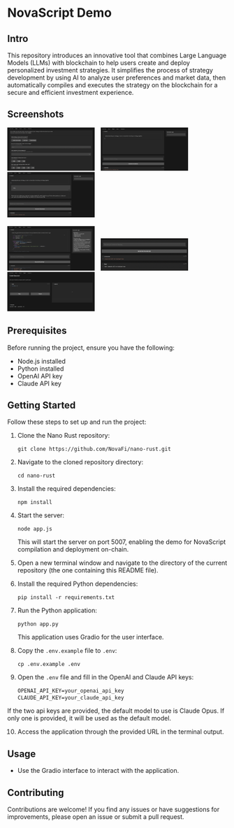 # NovaScript Demo

## Intro 
This repository introduces an innovative tool that combines Large Language Models (LLMs) with blockchain to help users create and deploy personalized investment strategies. It simplifies the process of strategy development by using AI to analyze user preferences and market data, then automatically compiles and executes the strategy on the blockchain for a secure and efficient investment experience.


## Screenshots
<p float="left">
  <img src="/screenshots/options1.png" width="200" style="margin-right: 10px;" />
  <img src="/screenshots/chat1.png" width="200" style="margin-right: 10px;" /> 
  <img src="/screenshots/chat2.png" width="200" style="margin-right: 10px;" />
  <br><br>
  <img src="/screenshots/chat3.png" width="200" style="margin-right: 10px;" />
  <img src="/screenshots/chat4.png" width="200" style="margin-right: 10px;" />
  <img src="/screenshots/demo1.png" width="200" /> <!-- No margin for the last image -->
</p>


<!-- ![Error](/screenshots/options1)
![Error](/screenshots/options1) -->

## Prerequisites

Before running the project, ensure you have the following:

- Node.js installed
- Python installed
- OpenAI API key
- Claude API key

## Getting Started

Follow these steps to set up and run the project:

1. Clone the Nano Rust repository:
   ```
   git clone https://github.com/NovaFi/nano-rust.git
   ```

2. Navigate to the cloned repository directory:
   ```
   cd nano-rust
   ```

3. Install the required dependencies:
   ```
   npm install
   ```

4. Start the server:
   ```
   node app.js
   ```
   This will start the server on port 5007, enabling the demo for NovaScript compilation and deployment on-chain.

5. Open a new terminal window and navigate to the directory of the current repository (the one containing this README file).

6. Install the required Python dependencies:
   ```
   pip install -r requirements.txt
   ```

7. Run the Python application:
   ```
   python app.py
   ```
   This application uses Gradio for the user interface.

8. Copy the `.env.example` file to `.env`:
   ```
   cp .env.example .env
   ```

9. Open the `.env` file and fill in the OpenAI and Claude API keys:
   ```
   OPENAI_API_KEY=your_openai_api_key
   CLAUDE_API_KEY=your_claude_api_key
   ```
If the two api keys are provided, the default model to use is Claude Opus. If only one is provided, it will be used as the default model.


10. Access the application through the provided URL in the terminal output.

## Usage

- Use the Gradio interface to interact with the application.

## Contributing

Contributions are welcome! If you find any issues or have suggestions for improvements, please open an issue or submit a pull request.
